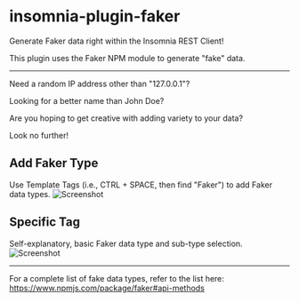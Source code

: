# insomnia-plugin-faker
Generate Faker data right within the Insomnia REST Client!

This plugin uses the Faker NPM module to generate "fake" data.

----

Need a random IP address other than "127.0.0.1"?

Looking for a better name than John Doe?

Are you hoping to get creative with adding variety to your data?

Look no further!

## Add Faker Type
Use Template Tags (i.e., CTRL + SPACE, then find "Faker") to add Faker data types.
![Screenshot](https://raw.githubusercontent.com/bbbco/insomnia-plugin-faker/master/readme-ss-add.png)

## Specific Tag
Self-explanatory, basic Faker data type and sub-type selection.
![Screenshot](https://raw.githubusercontent.com/bbbco/insomnia-plugin-faker/master/readme-ss-specific.png)

----

For a complete list of fake data types, refer to the list here: https://www.npmjs.com/package/faker#api-methods
